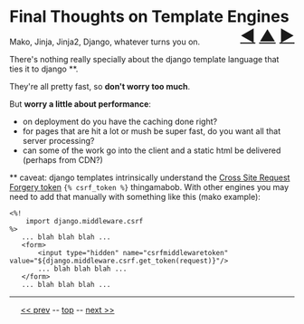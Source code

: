 Final Thoughts on Template Engines <span style="float:right;">[&#x25C0;](13.md) [&#x25B2;](../README.md) [&#x25BA;](15.md)</span>
=========

Mako, Jinja, Jinja2, Django, whatever turns you on.

There's nothing really specially about the django template language that ties it to django **.

They're all pretty fast, so __don't worry too much__.

But __worry a little about performance__:

* on deployment do you have the caching done right?
* for pages that are hit a lot or mush be super fast, do you want all that server processing?
* can some of the work go into the client and a static html be delivered (perhaps from CDN?)


** caveat: django templates intrinsically understand the [Cross Site Request Forgery token](https://docs.djangoproject.com/en/dev/ref/contrib/csrf/) <code>{% csrf_token %}</code> thingamabob. With other engines you may need to add that manually with something like this (mako example):

    <%!
        import django.middleware.csrf
    %>
       ... blah blah blah ...
       <form>
           <input type="hidden" name="csrfmiddlewaretoken" value="${django.middleware.csrf.get_token(request)}"/>
           ... blah blah blah ...
       </form>
       ... blah blah blah ...

------

&nbsp;&nbsp;&nbsp;&nbsp; [&lt;&lt; prev](13.md) -- [top](../README.md) -- [next &gt;&gt;](15.md)